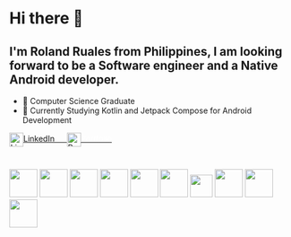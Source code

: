  # Hi there 👋
 
 ## I'm Roland Ruales from Philippines, I am looking forward to be a Software engineer and a Native Android developer.

- 🎯 Computer Science Graduate
- 🚀 Currently Studying Kotlin and Jetpack Compose for Android Development

<a href="https://www.linkedin.com/in/roland-ruales/">
 <img src="https://img.icons8.com/color/256/linkedin.png" align="center" width="25px" alt="LinkedIn">LinkedIn &emsp;
</a>

<a href="https://rolandruales.github.io/">
 <img src="https://img.icons8.com/color/256/web.png" align="center" width="25px" alt="Portfolio"><span style="color:white">Portfolio</span>
</a>
<br>
<br>
<h3>
<img src="https://github.com/rolandruales/rolandruales/assets/84693350/27a315d7-1b30-4aa2-b024-7fabe3e97da1" width="50" height="50">
<img src="https://github.com/rolandruales/rolandruales/assets/84693350/92d9b588-2c9e-4afd-b680-dfa1ea8bdb99" width="50" height="50">
<img src="https://github.com/rolandruales/rolandruales/assets/84693350/d2c33dfe-8f3d-4f2f-b1c5-79e3d66ea9b2" width="50" height="50">
<img src="https://github.com/rolandruales/rolandruales/assets/84693350/900362fe-566a-40bc-b493-15fdd03b49c4" width="50" height="50">
<img src="https://github.com/rolandruales/rolandruales/assets/84693350/193a74f2-cdf3-421f-8b1e-432073cb1b0c" width="50" height="50">
<img src="https://github.com/rolandruales/rolandruales/assets/84693350/8f5ac0eb-e992-4462-8e3c-321fc4181c4d" width="50" height="50">
<img src="https://github.com/rolandruales/rolandruales/assets/84693350/1597316f-18f6-4123-b168-eccb39d5ae4b" width="40" height="40">
<img src="https://github.com/rolandruales/rolandruales/assets/84693350/46f31b74-5d2a-4742-a41a-2507668f00ac" width="50" height="50">
<img src="https://github.com/rolandruales/rolandruales/assets/84693350/3ba37db8-efb9-42af-b439-a8266ce60d43" width="50" height="50">
<img src="https://github.com/rolandruales/rolandruales/assets/84693350/a9eb3529-e6a3-4774-bb6a-dfcc452d6898" width="50" height="50">
</h3>






